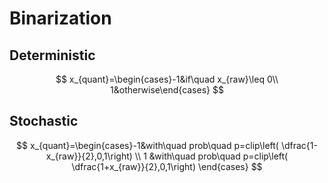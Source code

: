 # Binarization
## Deterministic
$$
x_{quant}=\begin{cases}-1&if\quad x_{raw}\leq 0\\
1&otherwise\end{cases}
$$
## Stochastic
$$
x_{quant}=\begin{cases}-1&with\quad prob\quad p=clip\left( \dfrac{1-x_{raw}}{2},0,1\right) \\
1 &with\quad prob\quad p=clip\left( \dfrac{1+x_{raw}}{2},0,1\right) \end{cases}
$$
